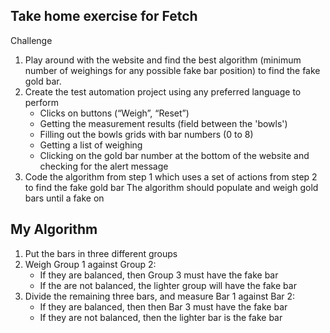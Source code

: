 ## Take home exercise for Fetch

Challenge
1. Play around with the website and find the best algorithm (minimum number of weighings for any possible
fake bar position) to find the fake gold bar.
2. Create the test automation project using any preferred language to perform
   - Clicks on buttons (“Weigh”, “Reset”)
   - Getting the measurement results (field between the 'bowls')
   - Filling out the bowls grids with bar numbers (0 to 8)
   - Getting a list of weighing
   - Clicking on the gold bar number at the bottom of the website and checking for the alert message
4. Code the algorithm from step 1 which uses a set of actions from step 2 to find the fake gold bar
The algorithm should populate and weigh gold bars until a fake on


## My Algorithm

1. Put the bars in three different groups
2. Weigh Group 1 against Group 2:
   - If they are balanced, then Group 3 must have the fake bar
   - If the are not balanced, the lighter group will have the fake bar
3. Divide the remaining three bars, and measure Bar 1 against Bar 2:
   - If they are balanced, then then Bar 3 must have the fake bar
   - If they are not balanced, then the lighter bar is the fake bar
  
     

